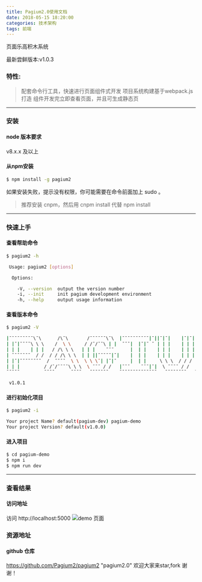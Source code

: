 ```yaml
---
title: Pagium2.0使用文档
date: 2018-05-15 18:20:00
categories: 技术架构
tags: 前端
---
```


页面乐高积木系统

最新尝鲜版本:v1.0.3

### 特性:
> 配套命令行工具，快速进行页面组件式开发
> 项目系统构建基于webpack.js 打造
> 组件开发完立即查看页面，并且可生成静态页

---

### 安装

#### node 版本要求
 v8.x.x 及以上
 
#### 从npm安装

``` bash
$ npm install -g pagium2
```

如果安装失败，提示没有权限，你可能需要在命令前面加上 sudo 。
>推荐安装 cnpm，然后用 cnpm install 代替 npm install

---

### 快速上手

#### 查看帮助命令
``` bash
$ pagium2 -h

 Usage: pagium2 [options]

  Options:

    -V, --version  output the version number
    -i, --init     init pagium development environment 
    -h, --help     output usage information
```

#### 查看版本命令
``` bash
$ pagium2 -V

|ˉˉˉˉˉˉˉˉˉ\ˉ\      /\ˉ\       /ˉˉˉˉˉˉ\ˉ\  |ˉˉˉˉˉˉˉˉˉˉ|ˉ||ˉ|ˉ|    |ˉ|ˉ||ˉˉˉˉˉˉˉˉˉˉˉ|ˉ| /ˉˉˉˉˉˉˉˉ\ˉ\ 
| |ˉ|ˉˉˉˉ\ \ \    /  \ \     / /ˉ/ˉˉ\ | |  ˉˉˉ|  |ˉ|ˉ ˉ | | |    | | || |ˉ|| |ˉ|| | |/ /ˉ/ˉˉˉˉ\ \ \
| | |    | | |   / /\ \ \   | | |    ˉˉˉ      |  | |    | | |    | | || | || | || | |ˉˉˉˉ     / /ˉ/
| ˉˉˉˉˉˉˉ  / /  / / /\ \ \  | | ||ˉˉˉˉˉ|ˉ|    |  | |    | | |    | | || | || | || | ||ˉˉˉˉˉˉˉˉ / / 
| |ˉ|ˉˉˉˉˉˉˉˉ  /  ˉˉˉˉ  \ \  \ \ \ˉ| |ˉ|ˉ     |  | |     \ \ \  / / / | | || | || | || |ˉ|ˉˉˉˉˉˉˉ  
| | |         / /ˉ/ˉˉˉˉ\ \ \  \ ˉˉˉ / /   |ˉˉˉ    ˉˉˉ|ˉ|  \ ˉˉˉˉ / /  | | || | || | ||  ˉˉˉˉˉˉˉˉ|ˉ|
ˉˉˉˉˉ         ˉˉˉˉ      ˉˉˉˉ   ˉˉˉˉˉˉˉ    ˉˉˉˉˉˉˉˉˉˉˉˉˉˉ   ˉˉˉˉˉˉˉˉ   ˉˉˉˉ ˉˉˉˉ ˉˉˉˉˉˉˉˉˉˉˉˉˉˉˉˉˉˉˉ

 v1.0.1

```

#### 进行初始化项目

``` bash
$ pagium2 -i

Your project Name? default(pagium-dev) pagium-demo
Your project Version? default(v1.0.0)  
```

#### 进入项目

``` bash
$ cd pagium-demo
$ npm i
$ npm run dev
```

---

### 查看结果

#### 访问地址

访问 http://localhost:5000
![demo 页面](https://wurh.github.io/images/blogs/20180515/phone_demo.png)

### 资源地址

#### github 仓库

https://github.com/Pagium2/pagium2 "pagium2.0"
欢迎大家来star,fork  谢谢！
